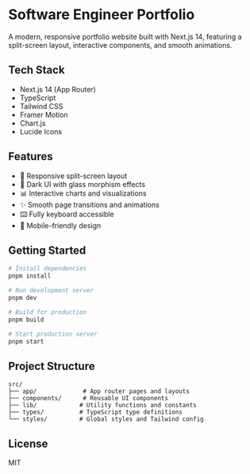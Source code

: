 # Software Engineer Portfolio

A modern, responsive portfolio website built with Next.js 14, featuring a split-screen layout, interactive components, and smooth animations.

## Tech Stack

-   Next.js 14 (App Router)
-   TypeScript
-   Tailwind CSS
-   Framer Motion
-   Chart.js
-   Lucide Icons

## Features

-   🎨 Responsive split-screen layout
-   🌙 Dark UI with glass morphism effects
-   📊 Interactive charts and visualizations
-   ✨ Smooth page transitions and animations
-   ⌨️ Fully keyboard accessible
-   📱 Mobile-friendly design

## Getting Started

```bash
# Install dependencies
pnpm install

# Run development server
pnpm dev

# Build for production
pnpm build

# Start production server
pnpm start
```

## Project Structure

```
src/
├── app/             # App router pages and layouts
├── components/      # Reusable UI components
├── lib/            # Utility functions and constants
├── types/          # TypeScript type definitions
└── styles/         # Global styles and Tailwind config
```

## License

MIT
